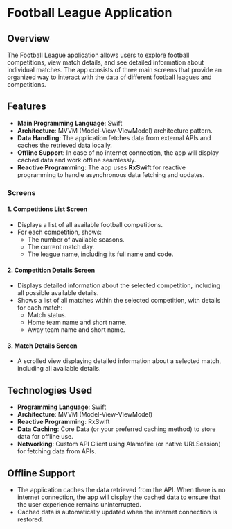 # Football League Application

## Overview

The Football League application allows users to explore football competitions, view match details, and see detailed information about individual matches. The app consists of three main screens that provide an organized way to interact with the data of different football leagues and competitions.

## Features

- **Main Programming Language**: Swift
- **Architecture**: MVVM (Model-View-ViewModel) architecture pattern.
- **Data Handling**: The application fetches data from external APIs and caches the retrieved data locally.
- **Offline Support**: In case of no internet connection, the app will display cached data and work offline seamlessly.
- **Reactive Programming**: The app uses **RxSwift** for reactive programming to handle asynchronous data fetching and updates.

### Screens

#### 1. Competitions List Screen
- Displays a list of all available football competitions.
- For each competition, shows:
  - The number of available seasons.
  - The current match day.
  - The league name, including its full name and code.

#### 2. Competition Details Screen
- Displays detailed information about the selected competition, including all possible available details.
- Shows a list of all matches within the selected competition, with details for each match:
  - Match status.
  - Home team name and short name.
  - Away team name and short name.

#### 3. Match Details Screen
- A scrolled view displaying detailed information about a selected match, including all available details.

## Technologies Used
- **Programming Language**: Swift
- **Architecture**: MVVM (Model-View-ViewModel)
- **Reactive Programming**: RxSwift
- **Data Caching**: Core Data (or your preferred caching method) to store data for offline use.
- **Networking**: Custom API Client using Alamofire (or native URLSession) for fetching data from APIs.

## Offline Support

- The application caches the data retrieved from the API. When there is no internet connection, the app will display the cached data to ensure that the user experience remains uninterrupted.
- Cached data is automatically updated when the internet connection is restored.
